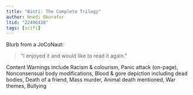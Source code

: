 ```yaml
---
title: "Binti: The Complete Trilogy"
author: Nnedi Okorafor
ltid: "22496438"
tags: [scifi]
---
```


Blurb from a JoCoNaut:

> "I enjoyed it and would like to read it again."

Content Warnings include Racism & colourism, Panic attack (on-page),
Nonconsensual body modifications, Blood & gore depiction including dead bodies,
Death of a friend, Mass murder, Animal death mentioned, War themes, Bullying
